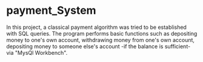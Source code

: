 # payment_System
In this project, a classical payment algorithm was tried to be established with SQL queries.
The program performs basic functions such as depositing money to one's own account,
withdrawing money from one's own account, depositing money to someone else's account
-if the balance is sufficient- via "MysQl Workbench".
